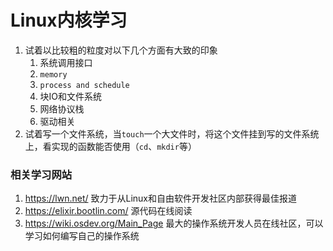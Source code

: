 # Linux内核学习

1. 试着以比较粗的粒度对以下几个方面有大致的印象
   1. 系统调用接口
   2. `memory`
   3. `process and schedule`
   4. 块IO和文件系统
   5. 网络协议栈
   6. 驱动相关
2. 试着写一个文件系统，当`touch`一个大文件时，将这个文件挂到写的文件系统上，看实现的函数能否使用（`cd`、`mkdir`等）

### 相关学习网站

1. https://lwn.net/ 致力于从Linux和自由软件开发社区内部获得最佳报道
2. https://elixir.bootlin.com/ 源代码在线阅读
3. https://wiki.osdev.org/Main_Page 最大的操作系统开发人员在线社区，可以学习如何编写自己的操作系统